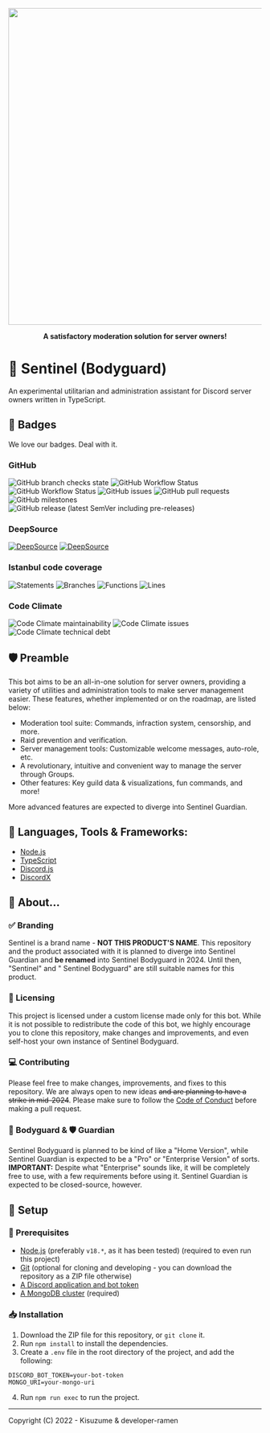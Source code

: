 <div>
  <p align="center">
      <img src="https://i.imgur.com/onuSpJZ.png" width="630"/>
  <p align="center">
    <b> A satisfactory moderation solution for server owners! </b>
  </p>
</div>

# 📖 Sentinel (Bodyguard)

An experimental utilitarian and administration assistant for Discord server owners written in TypeScript.

## 🪪 Badges

We love our badges. Deal with it.

### GitHub

![GitHub branch checks state](https://img.shields.io/github/checks-status/out-post/sentinel/badges?logo=github&style=flat-square)
![GitHub Workflow Status](https://img.shields.io/github/workflow/status/out-post/sentinel/Node.js%20Build?logo=github&style=flat-square)
![GitHub Workflow Status](https://img.shields.io/github/workflow/status/out-post/sentinel/Node.js%20Test?logo=github&label=tests&style=flat-square)
![GitHub issues](https://img.shields.io/github/issues/out-post/sentinel?logo=github&style=flat-square)
![GitHub pull requests](https://img.shields.io/github/issues-pr/out-post/sentinel?logo=github&style=flat-square)
![GitHub milestones](https://img.shields.io/github/milestones/open/out-post/sentinel?logo=github&style=flat-square)
![GitHub release (latest SemVer including pre-releases)](https://img.shields.io/github/v/release/out-post/sentinel?display_name=tag&include_prereleases&logo=github&sort=semver&style=flat-square)

### DeepSource

[![DeepSource](https://deepsource.io/gh/out-post/sentinel.svg/?label=active+issues&show_trend=true&token=5QX3JPBP9sBcihXWIGbKZVD8)](https://deepsource.io/gh/out-post/sentinel/?ref=repository-badge)
[![DeepSource](https://deepsource.io/gh/out-post/sentinel.svg/?label=resolved+issues&show_trend=true&token=5QX3JPBP9sBcihXWIGbKZVD8)](https://deepsource.io/gh/out-post/sentinel/?ref=repository-badge)

### Istanbul code coverage

![Statements](https://img.shields.io/badge/statements-100%25-brightgreen.svg?style=flat)
![Branches](https://img.shields.io/badge/branches-100%25-brightgreen.svg?style=flat)
![Functions](https://img.shields.io/badge/functions-100%25-brightgreen.svg?style=flat)
![Lines](https://img.shields.io/badge/lines-100%25-brightgreen.svg?style=flat)

### Code Climate

![Code Climate maintainability](https://img.shields.io/codeclimate/maintainability/out-post/sentinel?logo=codeclimate&style=flat-square)
![Code Climate issues](https://img.shields.io/codeclimate/issues/out-post/sentinel?logo=codeclimate&style=flat-square)
![Code Climate technical debt](https://img.shields.io/codeclimate/tech-debt/out-post/sentinel?logo=codeclimate&style=flat-square)

## 🛡 Preamble

This bot aims to be an all-in-one solution for server owners, providing a variety of utilities and administration tools
to make server management easier. These features, whether implemented or on the roadmap, are listed below:

-   Moderation tool suite: Commands, infraction system, censorship, and more.
-   Raid prevention and verification.
-   Server management tools: Customizable welcome messages, auto-role, etc.
-   A revolutionary, intuitive and convenient way to manage the server through Groups.
-   Other features: Key guild data & visualizations, fun commands, and more!

More advanced features are expected to diverge into Sentinel Guardian.

## 🔧 Languages, Tools & Frameworks:

-   [Node.js](https://nodejs.org/en/)
-   [TypeScript](https://www.typescriptlang.org/)
-   [Discord.js](https://discord.js.org/#/)
-   [DiscordX](https://discordx.js.org/)

## 🤔 About...

### ✅ Branding

Sentinel is a brand name - **NOT THIS PRODUCT'S NAME**. This repository and the product associated with it is planned to
diverge into Sentinel Guardian and **be renamed** into Sentinel Bodyguard in 2024. Until then, "Sentinel" and " Sentinel
Bodyguard" are still suitable names for this product.

### 🪪 Licensing

This project is licensed under a custom license made only for this bot. While it is not possible to redistribute the
code of this bot, we highly encourage you to clone this repository, make changes and improvements, and even self-host
your own instance of Sentinel Bodyguard.

### 💻 Contributing

Please feel free to make changes, improvements, and fixes to this repository. We are always open to new ideas ~~and are
planning to have a strike in mid-2024~~. Please make sure to follow the [Code of Conduct](CODE-OF-CONDUCT.md) before
making a pull request.

### 💂 Bodyguard & 🛡 Guardian

Sentinel Bodyguard is planned to be kind of like a "Home Version", while Sentinel Guardian is expected to be a "Pro" or
"Enterprise Version" of sorts. **IMPORTANT:** Despite what "Enterprise" sounds like, it will be completely free to use,
with a few requirements before using it. Sentinel Guardian is expected to be closed-source, however.

## 🧮 Setup

### 📲 Prerequisites

-   [Node.js](https://nodejs.org/en/) (preferably `v18.*`, as it has been tested) (required to even run this project)
-   [Git](https://git-scm.com/downloads) (optional for cloning and developing - you can download the repository as a ZIP
    file otherwise)
-   [A Discord application and bot token](https://discordjs.guide/preparations/setting-up-a-bot-application.html#creating-your-bot)
-   [A MongoDB cluster](https://www.mongodb.com/) (required)

### 📥 Installation

1. Download the ZIP file for this repository, or `git clone` it.
2. Run `npm install` to install the dependencies.
3. Create a `.env` file in the root directory of the project, and add the following:

```env
DISCORD_BOT_TOKEN=your-bot-token
MONGO_URI=your-mongo-uri
```

4. Run `npm run exec` to run the project.

---

Copyright (C) 2022 - Kisuzume & developer-ramen
